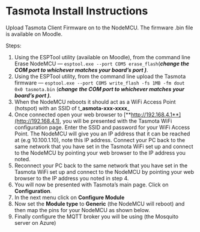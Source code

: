 # Tasmota Install Instructions

Upload Tasmota Client Firmware on to the NodeMCU. The firmware .bin file is available on Moodle.

Steps:

1. Using the ESPTool utility (available on Moodle), from the command line Erase NodeMCU — `esptool.exe --port COM5 erase_flash`(_**change the COM port to whichever matches your board’s port )**_.
2. Using the ESPTool utility, from the command line upload the Tasmota firmware — `esptool.exe --port COM5 write_flash -fs 1MB -fm dout 0x0 tasmota.bin` (_**change the COM port to whichever matches your board’s port ).**_
3. When the NodeMCU reboots it should act as a WiFi Access Point (hotspot) with an SSID of t_**asmota-xxx-xxxx**_
4. Once connected open your web browser to [**http://192.168.4.1**](http://192.168.4.1), you will be presented with the Tasmota WiFi configuration page. Enter the SSID and password for your WiFi Access Point. The NodeMCU will give you an IP address that it can be reached at (e.g 10.100.1.10), note this IP address. Connect your PC back to the same network that you have set in the Tasmota WiFi set up and connect to the NodeMCU by pointing your web browser to the IP address you noted.
5. Reconnect your PC back to the same network that you have set in the Tasmota WiFi set up and connect to the NodeMCU by pointing your web browser to the IP address you noted in step 4.
6. You will now be presented with Tasmota’s main page. Click on **Configuration**.
7. In the next menu click on **Configure Module**
8. Now set the **Module type** to **Generic** (the NodeMCU will reboot) and then map the pins for your NodeMCU as shown below.
9. Finally configure the MQTT broker you will be using (the Mosquito server on Azure)
